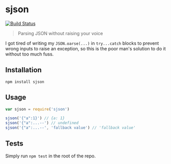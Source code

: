 # sjson

[![Build Status](https://travis-ci.org/odino/node-sjson.svg?branch=master)](https://travis-ci.org/odino/node-sjson)

> Parsing JSON without raising your voice

I got tired of writing my `JSON.oarse(...)`
in `try...catch` blocks to prevent wrong inputs
to raise an exception, so this is the poor man's
solution to do it without too much fuss.

## Installation

```
npm install sjson
```

## Usage

``` javascript
var sjson = require('sjson')

sjson('{"a":1}') // {a: 1}
sjson('{"a":...--') // undefined
sjson('{"a":...--', 'fallback value') // 'fallback value'
```

## Tests

Simply run `npm test` in the root of the repo.
